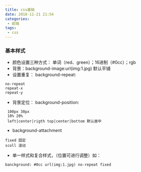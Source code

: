 ```yaml
---
title: css基础
date: 2018-11-21 21:54
categories:
 - 前端
tags:
 - css
---
```


### 基本样式
- 颜色设置三种方式： 单词（red、green）；16进制（#0cc）；rgb
- 背景：background-image:url(img:1.jpg) 默认平铺
- 设置重复： background-repeat: 
```
no-repeat
repeat-x
repeat-y
```
- 背景定位： background-position:
```
 100px 30px
 10% 20%
 left|center|rigth top|center|bottom 默认居中
```
- background-attachment
```
fixed 固定
scoll 滚动
```

- 单一样式和复合样式，（位置可进行调整）如：
```
banckground: #0cc url(img:1.jpg) no-repeat fixed
```
